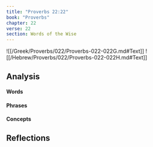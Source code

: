 ```yaml
---
title: "Proverbs 22:22"
book: "Proverbs"
chapter: 22
verse: 22
section: Words of the Wise
---
```

![[/Greek/Proverbs/022/Proverbs-022-022G.md#Text]]
![[/Hebrew/Proverbs/022/Proverbs-022-022H.md#Text]]

## Analysis

#### Words

#### Phrases

#### Concepts

## Reflections
